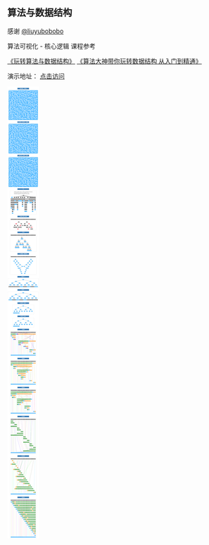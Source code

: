 ## 算法与数据结构

感谢 [@liuyubobobo](http://www.imooc.com/t/108955)

算法可视化 - 核心逻辑 课程参考

[《玩转算法与数据结构》](https://coding.imooc.com/learn/list/71.html)
[《算法大神带你玩转数据结构 从入门到精通》](https://coding.imooc.com/learn/list/207.html)

演示地址： [点击访问](http://codding.cn/#%7B%22coms%22%3A%5B%22algo%22%2C%22cctv%22%5D%2C%22idxChannel%22%3A0%2C%22idxAlbum%22%3A0%2C%22playDirection%22%3A1%2C%22searchText%22%3A%22%22%2C%22videoInfo%22%3A%7B%7D%2C%22idxAux9%22%3A0%2C%22countAni%22%3A1%2C%22page%22%3A%7B%22cur%22%3A0%2C%22size%22%3A100%2C%22total%22%3A3456%7D%2C%22hotWord%22%3A%7B%22cur%22%3A0%2C%22isShow%22%3Afalse%7D%2C%22dir%22%3A%7B%22cur%22%3A0%2C%22zIndex%22%3A0%2C%22list%22%3A%5B%5D%2C%22isReplaceCharacter%22%3Atrue%7D%7D)

![算法可视化](./d.png)